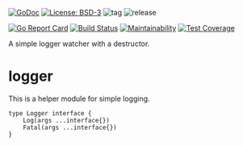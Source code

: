 [![GoDoc](https://godoc.org/github.com/henderjon/logger?status.svg)](https://godoc.org/github.com/henderjon/logger)
[![License: BSD-3](https://img.shields.io/badge/license-BSD--3-blue.svg)](https://img.shields.io/badge/license-BSD--3-blue.svg)
![tag](https://img.shields.io/github/tag/henderjon/logger.svg)
![release](https://img.shields.io/github/release/henderjon/logger.svg)


[![Go Report Card](https://goreportcard.com/badge/github.com/henderjon/logger)](https://goreportcard.com/report/github.com/henderjon/logger)
[![Build Status](https://travis-ci.org/henderjon/logger.svg?branch=dev)](https://travis-ci.org/henderjon/logger)
[![Maintainability](https://api.codeclimate.com/v1/badges/890c65048112fbab8fc2/maintainability)](https://codeclimate.com/github/henderjon/logger/maintainability)
[![Test Coverage](https://api.codeclimate.com/v1/badges/890c65048112fbab8fc2/test_coverage)](https://codeclimate.com/github/henderjon/logger/test_coverage)


A simple logger watcher with a destructor.

# logger
This is a helper module for simple logging.

```golang
type Logger interface {
	Log(args ...interface{})
	Fatal(args ...interface{})
}
```


